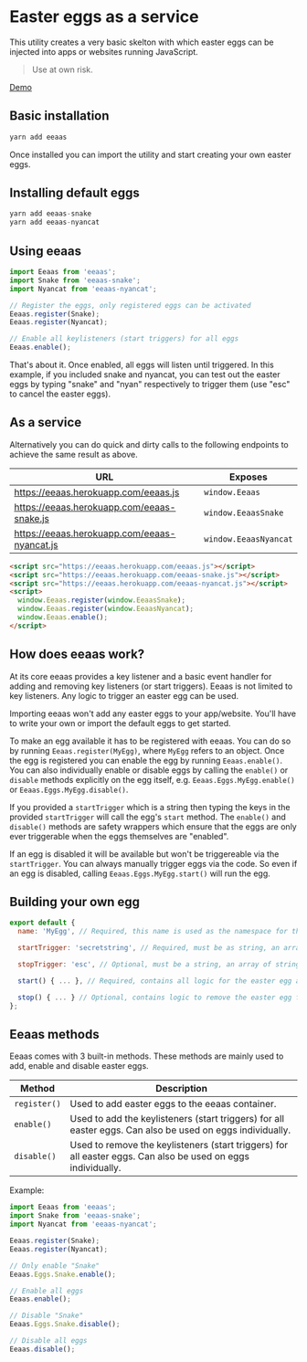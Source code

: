 # Easter eggs as a service

This utility creates a very basic skelton with which easter eggs can be injected into apps or websites running JavaScript.
> Use at own risk.

[Demo](https://eeaas.herokuapp.com/)


## Basic installation

```javascript
yarn add eeaas
```

Once installed you can import the utility and start creating your own easter eggs.


## Installing default eggs

```javascript
yarn add eeaas-snake
yarn add eeaas-nyancat
```


## Using eeaas

```javascript
import Eeaas from 'eeaas';
import Snake from 'eeaas-snake';
import Nyancat from 'eeaas-nyancat';

// Register the eggs, only registered eggs can be activated
Eeaas.register(Snake);
Eeaas.register(Nyancat);

// Enable all keylisteners (start triggers) for all eggs
Eeaas.enable();
```

That's about it. Once enabled, all eggs will listen until triggered. In this example, if you included snake and nyancat, you can test out the easter eggs by typing "snake" and "nyan" respectively to trigger them (use "esc" to cancel the easter eggs).


## As a service

Alternatively you can do quick and dirty calls to the following endpoints to achieve the same result as above.

URL                                          | Exposes
-------------------------------------------- | -------------------
https://eeaas.herokuapp.com/eeaas.js         | `window.Eeaas`
https://eeaas.herokuapp.com/eeaas-snake.js   | `window.EeaasSnake`
https://eeaas.herokuapp.com/eeaas-nyancat.js | `window.EeaasNyancat`

```html
<script src="https://eeaas.herokuapp.com/eeaas.js"></script>
<script src="https://eeaas.herokuapp.com/eeaas-snake.js"></script>
<script src="https://eeaas.herokuapp.com/eeaas-nyancat.js"></script>
<script>
  window.Eeaas.register(window.EeaasSnake);
  window.Eeaas.register(window.EeaasNyancat);
  window.Eeaas.enable();
</script>
```


## How does eeaas work?

At its core eeaas provides a key listener and a basic event handler for adding and removing key listeners (or start triggers). Eeaas is not limited to key listeners. Any logic to trigger an easter egg can be used.

Importing eeaas won't add any easter eggs to your app/website. You'll have to write your own or import the default eggs to get started.

To make an egg available it has to be registered with eeaas. You can do so by running `Eeaas.register(MyEgg)`, where `MyEgg` refers to an object. Once the egg is registered you can enable the egg by running `Eeaas.enable()`. You can also individually enable or disable eggs by calling the `enable()` or `disable` methods explicitly on the egg itself, e.g. `Eeaas.Eggs.MyEgg.enable()` or `Eeaas.Eggs.MyEgg.disable()`.

If you provided a `startTrigger` which is a string then typing the keys in the provided `startTrigger` will call the egg's `start` method. The `enable()` and `disable()` methods are safety wrappers which ensure that the eggs are only ever triggerable when the eggs themselves are "enabled".

If an egg is disabled it will be available but won't be triggereable via the `startTrigger`. You can always manually trigger eggs via the code. So even if an egg is disabled, calling `Eeaas.Eggs.MyEgg.start()` will run the egg.


## Building your own egg

```javascript
export default {
  name: 'MyEgg', // Required, this name is used as the namespace for the easter egg

  startTrigger: 'secretstring', // Required, must be as string, an array of strings or a function

  stopTrigger: 'esc', // Optional, must be a string, an array of strings or a function

  start() { ... }, // Required, contains all logic for the easter egg and attaches necessary elements to the DOM

  stop() { ... } // Optional, contains logic to remove the easter egg functionality and the attached DOM elements
};
```


## Eeaas methods

Eeaas comes with 3 built-in methods. These methods are mainly used to add, enable and disable easter eggs.

Method       | Description
------------ | ------------------------------------------------------------------------------------------------------------
`register()` | Used to add easter eggs to the eeaas container.
`enable()`   | Used to add the keylisteners (start triggers) for all easter eggs. Can also be used on eggs individually.
`disable()`  | Used to remove the keylisteners (start triggers) for all easter eggs. Can also be used on eggs individually.

Example:
```javascript
import Eeaas from 'eeaas';
import Snake from 'eeaas-snake';
import Nyancat from 'eeaas-nyancat';

Eeaas.register(Snake);
Eeaas.register(Nyancat);

// Only enable "Snake"
Eeaas.Eggs.Snake.enable();

// Enable all eggs
Eeaas.enable();

// Disable "Snake"
Eeaas.Eggs.Snake.disable();

// Disable all eggs
Eeaas.disable();
```
